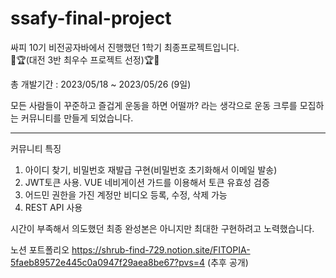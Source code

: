 # ssafy-final-project

싸피 10기 비전공자바에서 진행했던 1학기 최종프로젝트입니다.</br>
🥇🏆(대전 3반 최우수 프로젝트 선정)🏆🥇

총 개발기간 : 2023/05/18 ~ 2023/05/26 (9일)

모든 사람들이 꾸준하고 즐겁게 운동을 하면 어떨까? 라는 생각으로 운동 크루를 모집하는 커뮤니티를 만들게 되었습니다.

<hr>
커뮤니티 특징

1. 아이디 찾기, 비밀번호 재발급 구현(비밀번호 초기화해서 이메일 발송)
2. JWT토큰 사용. VUE 네비게이션 가드를 이용해서 토큰 유효성 검증
3. 어드민 권한을 가진 계정만 비디오 등록, 수정, 삭제 가능
4. REST API 사용

시간이 부족해서 의도했던 최종 완성본은 아니지만 최대한 구현하려고 노력했습니다.


노션 포트폴리오
https://shrub-find-729.notion.site/FITOPIA-5faeb89572e445c0a0947f29aea8be67?pvs=4 (추후 공개)
